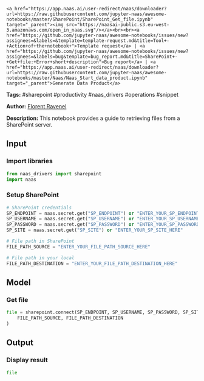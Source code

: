     <a href="https://app.naas.ai/user-redirect/naas/downloader?url=https://raw.githubusercontent.com/jupyter-naas/awesome-notebooks/master/SharePoint/SharePoint_Get_file.ipynb" target="_parent"><img src="https://naasai-public.s3.eu-west-3.amazonaws.com/open_in_naas.svg"/></a><br><br><a href="https://github.com/jupyter-naas/awesome-notebooks/issues/new?assignees=&labels=&template=template-request.md&title=Tool+-+Action+of+the+notebook+">Template request</a> | <a href="https://github.com/jupyter-naas/awesome-notebooks/issues/new?assignees=&labels=bug&template=bug_report.md&title=SharePoint+-+Get+file:+Error+short+description">Bug report</a> | <a href="https://app.naas.ai/user-redirect/naas/downloader?url=https://raw.githubusercontent.com/jupyter-naas/awesome-notebooks/master/Naas/Naas_Start_data_product.ipynb" target="_parent">Generate Data Product</a>

**Tags:** #sharepoint #productivity #naas_drivers #operations #snippet

**Author:** [Florent Ravenel](https://www.linkedin.com/in/florent-ravenel/)

**Description:** This notebook provides a guide to retrieving files from a SharePoint server.

## Input

### Import libraries


```python
from naas_drivers import sharepoint
import naas
```

### Setup SharePoint


```python
# SharePoint credentials
SP_ENDPOINT = naas.secret.get("SP_ENDPOINT") or "ENTER_YOUR_SP_ENDPOINT_HERE"
SP_USERNAME = naas.secret.get("SP_USERNAME") or "ENTER_YOUR_SP_USERNAME_HERE"
SP_PASSWORD = naas.secret.get("SP_PASSWORD") or "ENTER_YOUR_SP_PASSWORD_HERE"
SP_SITE = naas.secret.get("SP_SITE") or "ENTER_YOUR_SP_SITE_HERE"

# File path in SharePoint
FILE_PATH_SOURCE = "ENTER_YOUR_FILE_PATH_SOURCE_HERE"

# File path in your local
FILE_PATH_DESTINATION = "ENTER_YOUR_FILE_PATH_DESTINATION_HERE"
```

## Model

### Get file


```python
file = sharepoint.connect(SP_ENDPOINT, SP_USERNAME, SP_PASSWORD, SP_SITE).get_file(
    FILE_PATH_SOURCE, FILE_PATH_DESTINATION
)
```

## Output

### Display result


```python
file
```
